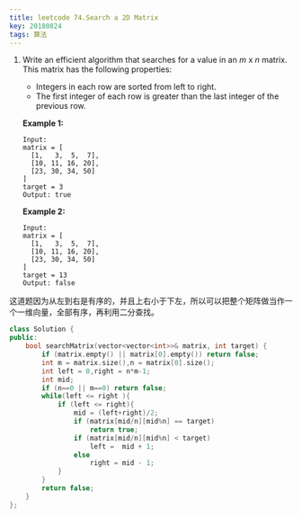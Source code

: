 ```yaml
---
title: leetcode 74.Search a 2D Matrix
key: 20180824
tags: 算法
---
```


1. Write an efficient algorithm that searches for a value in an *m* x *n* matrix. This matrix has the following properties:

   - Integers in each row are sorted from left to right.
   - The first integer of each row is greater than the last integer of the previous row.

   **Example 1:**

   ```
   Input:
   matrix = [
     [1,   3,  5,  7],
     [10, 11, 16, 20],
     [23, 30, 34, 50]
   ]
   target = 3
   Output: true
   ```

   **Example 2:**

   ```
   Input:
   matrix = [
     [1,   3,  5,  7],
     [10, 11, 16, 20],
     [23, 30, 34, 50]
   ]
   target = 13
   Output: false
   ```

    



这道题因为从左到右是有序的，并且上右小于下左，所以可以把整个矩阵做当作一个一维向量，全部有序，再利用二分查找。

```c++
class Solution {
public:
    bool searchMatrix(vector<vector<int>>& matrix, int target) {
    	if (matrix.empty() || matrix[0].empty()) return false;
        int m = matrix.size(),n = matrix[0].size();
        int left = 0,right = n*m-1;
        int mid;
        if (n==0 || m==0) return false;
        while(left <= right ){
        	if (left <= right){
        		mid = (left+right)/2;
        		if (matrix[mid/n][mid%n] == target)
        			return true;
        		if (matrix[mid/n][mid%n] < target)
        			left =  mid + 1;
        		else 
        			right = mid - 1;        	
        	}
        }
        return false;
    }
};
```

